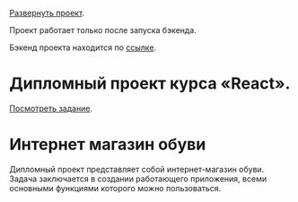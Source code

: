  [Развернуть проект](https://ra16-diploma-frontend.vercel.app/).

 Проект работает только после запуска бэкенда.

 Бэкенд проекта находится по [ссылке](https://github.com/DedMaier/ra16-diploma-backend). 

# Дипломный проект курса «React».

[Посмотреть задание](https://github.com/netology-code/ra16-diploma).

# Интернет магазин обуви

Дипломный проект представляет собой интернет-магазин обуви. Задача заключается в создании работающего приложения, всеми основными функциями которого можно пользоваться.